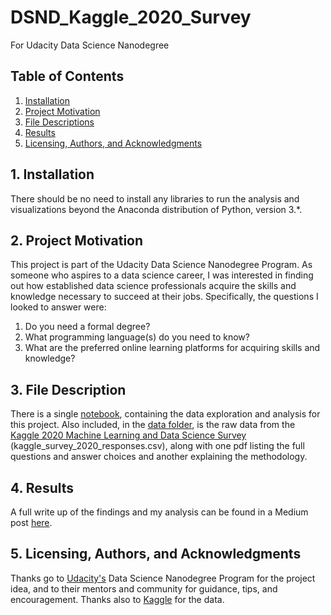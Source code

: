 # DSND_Kaggle_2020_Survey
For Udacity Data Science Nanodegree

## Table of Contents
  1. [Installation](#1--installation)
  2. [Project Motivation](#2--project-motivation)
  3. [File Descriptions](#3--file-descriptions)
  4. [Results](#4--results)
  5. [Licensing, Authors, and Acknowledgments](#5--licensing-authors-and-acknowledgments)

## 1. Installation
There should be no need to install any libraries to run the analysis and visualizations beyond the Anaconda distribution of Python, version 3.*. 

## 2. Project Motivation
This project is part of the Udacity Data Science Nanodegree Program. As someone who aspires to a data science career, I was interested in finding out how established data science professionals acquire the skills and knowledge necessary to succeed at their jobs. Specifically, the questions I looked to answer were:
  1. Do you need a formal degree?
  2. What programming language(s) do you need to know?
  3. What are the preferred online learning platforms for acquiring skills and knowledge?

## 3. File Description
There is a single [notebook](https://github.com/khiara/DSND_Kaggle_2020_Survey/blob/main/Charting%20a%20path%20into%20the%20data%20science%20field.ipynb), containing the data exploration and analysis for this project. Also included, in the [data folder](https://github.com/khiara/DSND_Kaggle_2020_Survey/tree/main/data), is the raw data from the [Kaggle 2020 Machine Learning and Data Science Survey](https://www.kaggle.com/c/kaggle-survey-2020/overview) (kaggle_survey_2020_responses.csv), along with one pdf listing the full questions and answer choices and another explaining the methodology.

## 4. Results
A full write up of the findings and my analysis can be found in a Medium post [here](https://medium.com/@k.chinn/charting-a-path-into-the-data-science-field-461073941426).

## 5. Licensing, Authors, and Acknowledgments
Thanks go to [Udacity's](https://Udacity.com) Data Science Nanodegree Program for the project idea, and to their mentors and community for guidance, tips, and encouragement. Thanks also to [Kaggle](https://kaggle.com) for the data.
